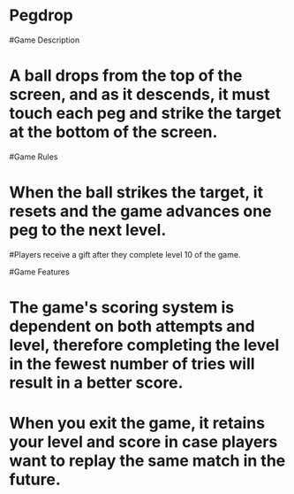 # Pegdrop
#Game Description
# A ball drops from the top of the screen, and as it descends, it must touch each peg and strike the target at the bottom of the screen.

#Game Rules
# When the ball strikes the target, it resets and the game advances one peg to the next level. 

#Players receive a gift after they complete level 10 of the game.

#Game Features
# The game's scoring system is dependent on both attempts and level, therefore completing the level in the fewest number of tries will result in a better score.

# When you exit the game, it retains your level and score in case players want to replay the same match in the future.
